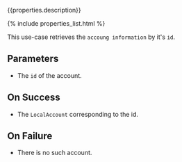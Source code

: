 {{properties.description}}

{% include properties_list.html %}

This use-case retrieves the `accoung information` by it's `id`.

## Parameters

- The `id` of the account.

## On Success

- The `LocalAccount` corresponding to the id.

## On Failure

- There is no such account.
